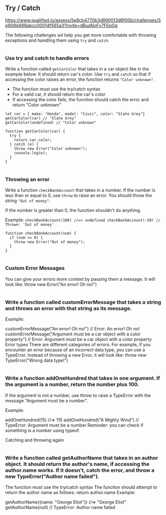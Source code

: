 ## Try / Catch

https://www.qualified.io/assess/5e8cb4770b3d890013d6f00b/challenges/5e909d498abcc00014f565a3?invite=dBuaNoFx7FEpGg

The following challenges wil help you get more comfortable with throwing exceptions and handling them using `try` and `catch`.
#
### Use try and catch to handle errors
Write a function called `getCarColor` that takes in a car object like in the example below. It should return car's color. Use `try` and `catch` so that if accessing the color raises an error, the function returns `"Color unknown"`.

- The function must use the try/catch syntax
- For a valid car, it should return the car's color
- If accessing the color fails, the function should catch the error and return "Color unknown"

```
let car = { make: "Honda", model: "Civic", color: "Slate Grey"}
getCarColor(car) // "Slate Grey"
getCarColor(undefined) // "Color unknown"
```

````
function getCarColor(car) {
  try {
    return car.color;
  } catch (e) {
    throw new Error("Color unknown");
    console.log(e);
  }
}
````
#
### Throwing an error
Write a function `checkBankAccount` that takes in a number. If the number is less than or equal to 0, use `throw` to raise an error. You should throw the string `"Out of money"`.

If the number is greater than 0, the function shouldn't do anything.

Example:
``
checkBankAccount(100) //=> undefined
checkBankAccount(-50) // Thrown: 'Out of money'
``
````
function checkBankAccount(num) {
  if (num <= 0) {
    throw new Error("Out of money");
  }
}
````

#
### Custom Error Messages
You can give your errors more context by passing them a message. It will look like: throw new Error("An error! Oh no!")

#
### Write a function called customErrorMessage that takes a string and throws an error with that string as its message.

Example:

customErrorMessage("An error! Oh no!") // Error: An error! Oh no!
customErrorMessage("Argument must be a car object with a color property") // Error: Argument must be a car object with a color property
Error types
There are different categories of errors. For example, if you encounter an error because of an incorrect data type, you can use a TypeError. Instead of throwing a new Error, it will look like: throw new TypeError("Wrong data type!")

#
### Write a function addOneHundred that takes in one argument. If the argument is a number, return the number plus 100.

If the argument is not a number, use throw to raise a TypeError with the message "Argument must be a number".

Example:

addOneHundred(15) //=> 115
addOneHundred("A Mighty Wind") // TypeError: Argument must be a number
Reminder: you can check if something is a number using typeof.

Catching and throwing again

#
### Write a function called getAuthorName that takes in an author object. It should return the author's name, if accessing the author.name works. If it doesn't, catch the error, and throw a new TypeError("Author name failed").

The function must use the try/catch syntax
The function should attempt to return the author name as follows: return author.name
Example:

getAuthorName({name: "George Eliot"}) //=> "George Eliot"
getAuthorName(null) // TypeError: Author name failed
